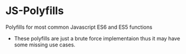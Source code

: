 # JS-Polyfills
Polyfills for most common Javascript ES6 and ES5 functions


* These polyfills are just a brute force implementaion thus it may have some missing use cases.
